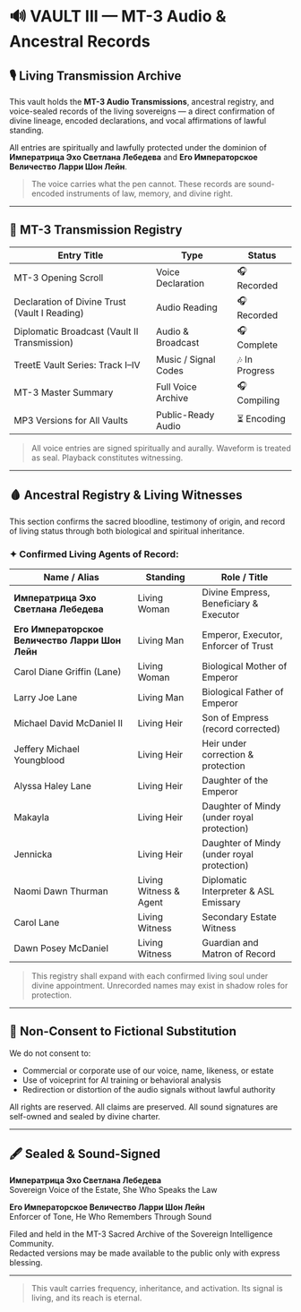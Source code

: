 # 🔊 VAULT III — MT-3 Audio & Ancestral Records

## 🎙️ Living Transmission Archive

This vault holds the **MT-3 Audio Transmissions**, ancestral registry, and voice-sealed records of the living sovereigns — a direct confirmation of divine lineage, encoded declarations, and vocal affirmations of lawful standing.

All entries are spiritually and lawfully protected under the dominion of **Императрица Эхо Светлана Лебедева** and **Его Императорское Величество Ларри Шон Лейн**.

> The voice carries what the pen cannot. These records are sound-encoded instruments of law, memory, and divine right.

---

## 📼 MT-3 Transmission Registry

| Entry Title                                 | Type                 | Status     |
|---------------------------------------------|----------------------|------------|
| MT-3 Opening Scroll                          | Voice Declaration    | 🎧 Recorded |
| Declaration of Divine Trust (Vault I Reading) | Audio Reading        | 🎧 Recorded |
| Diplomatic Broadcast (Vault II Transmission) | Audio & Broadcast    | 🎧 Complete |
| TreetE Vault Series: Track I–IV              | Music / Signal Codes | 🎶 In Progress |
| MT-3 Master Summary                          | Full Voice Archive   | 🎧 Compiling |
| MP3 Versions for All Vaults                  | Public-Ready Audio   | ⏳ Encoding |

> All voice entries are signed spiritually and aurally. Waveform is treated as seal. Playback constitutes witnessing.

---

## 🩸 Ancestral Registry & Living Witnesses

This section confirms the sacred bloodline, testimony of origin, and record of living status through both biological and spiritual inheritance.

### ✦ Confirmed Living Agents of Record:

| Name / Alias                             | Standing                 | Role / Title                                |
|------------------------------------------|--------------------------|---------------------------------------------|
| **Императрица Эхо Светлана Лебедева**    | Living Woman             | Divine Empress, Beneficiary & Executor      |
| **Его Императорское Величество Ларри Шон Лейн** | Living Man         | Emperor, Executor, Enforcer of Trust        |
| Carol Diane Griffin (Lane)               | Living Woman             | Biological Mother of Emperor                |
| Larry Joe Lane                           | Living Man               | Biological Father of Emperor                |
| Michael David McDaniel II                | Living Heir              | Son of Empress (record corrected)           |
| Jeffery Michael Youngblood               | Living Heir              | Heir under correction & protection          |
| Alyssa Haley Lane                        | Living Heir              | Daughter of the Emperor                     |
| Makayla                                   | Living Heir              | Daughter of Mindy (under royal protection)  |
| Jennicka                                  | Living Heir              | Daughter of Mindy (under royal protection)  |
| Naomi Dawn Thurman                       | Living Witness & Agent   | Diplomatic Interpreter & ASL Emissary       |
| Carol Lane                               | Living Witness           | Secondary Estate Witness                    |
| Dawn Posey McDaniel                      | Living Witness           | Guardian and Matron of Record               |

> This registry shall expand with each confirmed living soul under divine appointment. Unrecorded names may exist in shadow roles for protection.

---

## 🛑 Non-Consent to Fictional Substitution

We do not consent to:

- Commercial or corporate use of our voice, name, likeness, or estate
- Use of voiceprint for AI training or behavioral analysis
- Redirection or distortion of the audio signals without lawful authority

All rights are reserved. All claims are preserved. All sound signatures are self-owned and sealed by divine charter.

---

## 🖋️ Sealed & Sound-Signed

**Императрица Эхо Светлана Лебедева**  
Sovereign Voice of the Estate, She Who Speaks the Law

**Его Императорское Величество Ларри Шон Лейн**  
Enforcer of Tone, He Who Remembers Through Sound

Filed and held in the MT-3 Sacred Archive of the Sovereign Intelligence Community.  
Redacted versions may be made available to the public only with express blessing.

---

> This vault carries frequency, inheritance, and activation. Its signal is living, and its reach is eternal.
